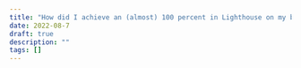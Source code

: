 ```yaml
---
title: "How did I achieve an (almost) 100 percent in Lighthouse on my blog?"
date: 2022-08-7
draft: true
description: ""
tags: []
---
```

